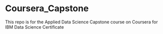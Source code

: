 # Coursera_Capstone
This repo is for the Applied Data Science Capstone course on Coursera for IBM Data Science Certificate
